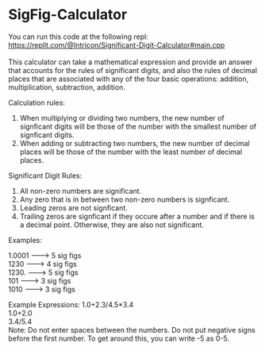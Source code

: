# SigFig-Calculator

You can run this code at the following repl:
https://replit.com/@Intricon/Significant-Digit-Calculator#main.cpp
<br/><br/>
This calculator can take a mathematical expression and provide an answer that accounts for the rules of significant digits, and also the rules of decimal places that are associated with any of the four basic operations: addition, multiplication, subtraction, addition.


Calculation rules:
1. When multiplying or dividing two numbers, the new number of signficant digits will be those of the number with the smallest number of signficant digits.
2. When adding or subtracting two numbers, the new number of decimal places will be those of the number with the least number of decimal places.

Significant Digit Rules:
1. All non-zero numbers are significant.
2. Any zero that is in between two non-zero numbers is signficant.
3. Leading zeros are not signficant.
4. Trailing zeros are signficant if they occure after a number and if there is a decimal point. Otherwise, they are also not significant.


Examples:

1.0001   --->   5 sig figs <br/>
1230     --->   4 sig figs <br/>
1230.    --->   5 sig figs <br/>
101      --->   3 sig figs <br/>
1010     --->   3 sig figs <br/>

Example Expressions:
1.0+2.3/4.5*3.4 <br/>
1.0+2.0 <br/>
3.4/5.4 <br/>
Note: Do not enter spaces between the numbers. Do not put negative signs before the first number. To get around this, you can write -5 as 0-5. 
